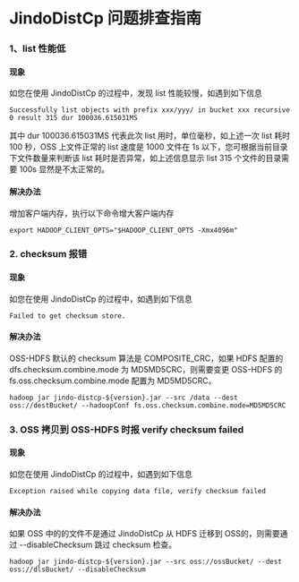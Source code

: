# JindoDistCp 问题排查指南

### 1、list 性能低
#### 现象
如您在使用 JindoDistCp 的过程中，发现 list 性能较慢，如遇到如下信息
```
Successfully list objects with prefix xxx/yyy/ in bucket xxx recursive 0 result 315 dur 100036.615031MS
```
其中 dur 100036.615031MS 代表此次 list 用时，单位毫秒，如上述一次 list 耗时 100 秒，OSS 上文件正常的 list 速度是 1000 文件在 1s 以下，您可根据当前目录下文件数量来判断该 list 耗时是否异常，如上述信息显示 list 315 个文件的目录需要 100s 显然是不太正常的。
#### 解决办法
增加客户端内存，执行以下命令增大客户端内存
```
export HADOOP_CLIENT_OPTS="$HADOOP_CLIENT_OPTS -Xmx4096m"
```

### 2. checksum 报错
#### 现象
如您在使用 JindoDistCp 的过程中，如遇到如下信息
```
Failed to get checksum store.
```
#### 解决办法
OSS-HDFS 默认的 checksum 算法是 COMPOSITE_CRC，如果 HDFS 配置的 dfs.checksum.combine.mode 为 MD5MD5CRC，则需要变更 OSS-HDFS 的 fs.oss.checksum.combine.mode 配置为 MD5MD5CRC。
```shell
hadoop jar jindo-distcp-${version}.jar --src /data --dest oss://destBucket/ --hadoopConf fs.oss.checksum.combine.mode=MD5MD5CRC
```

### 3. OSS 拷贝到 OSS-HDFS 时报 verify checksum failed
#### 现象
如您在使用 JindoDistCp 的过程中，如遇到如下信息
```
Exception raised while copying data file, verify checksum failed
```
#### 解决办法
如果 OSS 中的的文件不是通过 JindoDistCp 从 HDFS 迁移到 OSS的，则需要通过 --disableChecksum 跳过 checksum 检查。
```shell
hadoop jar jindo-distcp-${version}.jar --src oss://ossBucket/ --dest oss://dlsBucket/ --disableChecksum
```

